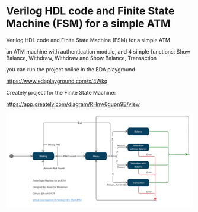 # Verilog HDL code and Finite State Machine (FSM) for a simple ATM
Verilog HDL code and Finite State Machine (FSM) for a simple ATM

an ATM machine with authentication module, and 4 simple functions: Show Balance, Withdraw, Withdraw and Show Balance, Transaction

you can run the project online in the EDA playground

https://www.edaplayground.com/x/4Wkq

Creately project for the Finite State Machine:

https://app.creately.com/diagram/RHnw6gupn9B/view

 ![Alt text](/ATM-FSM.png?raw=true "FSM")



